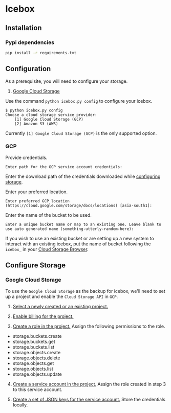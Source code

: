 # Icebox

## Installation

### Pypi dependencies

``` bash
pip install -r requirements.txt
```

## Configuration

As a prerequisite, you will need to configure your storage.
1. [Google Cloud Storage](#configure_storage_gcp)

Use the command `python icebox.py config` to configure your icebox.

```
$ python icebox.py config
Choose a cloud storage service provider:
	[1] Google Cloud Storage (GCP)
	[2] Amazon S3 (AWS)
```
Currently `[1] Google Cloud Storage (GCP)` is the only supported option.

### GCP

Provide credentials.
```
Enter path for the GCP service account credentials:
```
Enter the download path of the credentials downloaded while [configuring storage](#configure_storage_gcp).

Enter your preferred location.
```
Enter preferred GCP location (https://cloud.google.com/storage/docs/locations) [asia-south1]:
```

Enter the name of the bucket to be used.
```
Enter a unique bucket name or map to an existing one. Leave blank to use auto generated name (something-utterly-random-here):
```
If you wish to use an existing bucket or are setting up a new system to interact with an existing icebox, put the name of bucket following the `icebox_` in your [Cloud Storage Browser](https://console.cloud.google.com/storage/browser).


## Configure Storage

### Google Cloud Storage<a name="configure_storage_gcp"></a>

To use the `Google Cloud Storage` as the backup for icebox, we'll need to set up a project and enable the `Cloud Storage API` in `GCP`.

1. [Select a newly created or an existing project.](https://console.cloud.google.com/project)

2. [Enable billing for the project.](https://cloud.google.com/billing/docs/how-to/modify-project#enable_billing_for_a_project)

3. [Create a role in the project.](https://cloud.google.com/iam/docs/creating-custom-roles) Assign the following permissions to the role.
  * storage.buckets.create
  * storage.buckets.get
  * storage.buckets.list
  * storage.objects.create
  * storage.objects.delete
  * storage.objects.get
  * storage.objects.list
  * storage.objects.update


4. [Create a service account in the project.](https://cloud.google.com/iam/docs/creating-managing-service-accounts) Assign the role created in step 3 to this service account.

5. [Create a set of JSON keys for the service account.](https://cloud.google.com/iam/docs/creating-managing-service-account-keys) Store the credentials locally.
